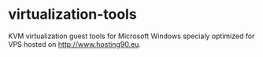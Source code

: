 virtualization-tools
====================

KVM virtualization guest tools for Microsoft Windows specialy optimized
for VPS hosted on http://www.hosting90.eu.
